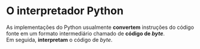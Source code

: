 # O interpretador Python

As implementações do Python usualmente **convertem** instruções do código fonte em um formato intermediário chamado de **código de *byte***.  
Em seguida, **interpretam** o código de *byte*.

